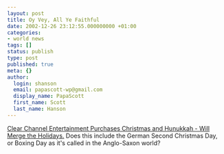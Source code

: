 ```yaml
---
layout: post
title: Oy Vey, All Ye Faithful
date: 2002-12-26 23:12:55.000000000 +01:00
categories:
- world news
tags: []
status: publish
type: post
published: true
meta: {}
author:
  login: shanson
  email: papascott-wp@gmail.com
  display_name: PapaScott
  first_name: Scott
  last_name: Hanson
---
```

<p><a href="http://www.whss.org/for_immediate_release_clear_chan.htm">Clear Channel Entertainment Purchases Christmas and Hunukkah - Will Merge the Holidays.</a> Does this include the German Second Christmas Day, or Boxing Day  as it's called in the Anglo-Saxon world?</p>
